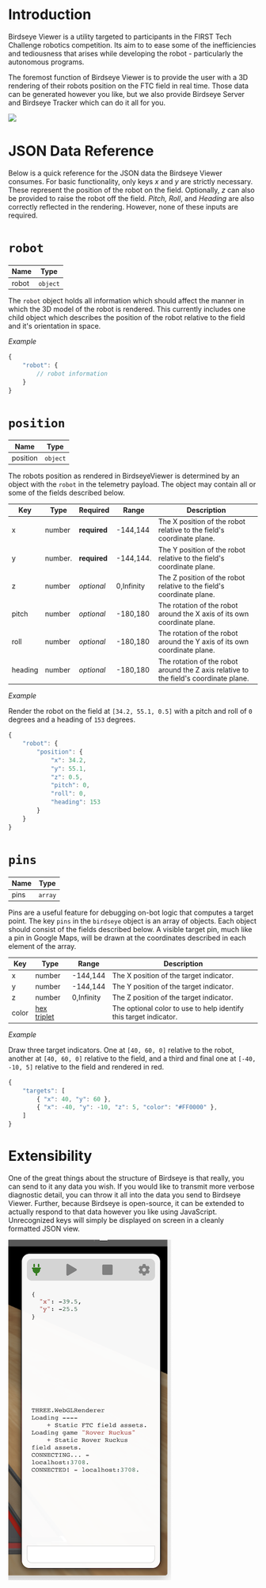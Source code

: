 # Introduction

Birdseye Viewer is a utility targeted to participants in the FIRST Tech Challenge robotics competition. Its aim to to ease some of the inefficiencies and tediousness that arises while developing the robot - particularly the autonomous programs.

The foremost function of Birdseye Viewer is to provide the user with a 3D rendering of their robots position on the FTC field in real time. Those data can be generated however you like, but we also provide Birdseye Server and Birdseye Tracker which can do it all for you.

![](doc/overview.gif)

# JSON Data Reference

Below is a quick reference for the JSON data the Birdseye Viewer consumes. For basic functionality, only keys *x* and *y* are strictly necessary. These represent the position of the robot on the field. Optionally, *z* can also be provided to raise the robot off the field. *Pitch, Roll*, and *Heading* are also correctly reflected in the rendering. However, none of these inputs are required.

`robot`
==

| Name  | Type     |
| ----- | -------- |
| robot | `object` |

The `robot` object holds all information which should affect the manner in which the 3D model of the robot is rendered. This currently includes one child object which describes the position of the robot relative to the field and it's orientation in space.

_Example_

```js
{
    "robot": {
        // robot information
    }
}
```

`position`
==

| Name     | Type     |
| -------- | -------- |
| position | `object` |

The robots position as rendered in BirdseyeViewer is determined by an object with the `robot` in the telemetry payload. The object may contain all or some of the fields described below.

| Key     | Type    | Required     | Range      | Description                                                                           |
| ------- | ------- | ------------ | ---------- | ------------------------------------------------------------------------------------- |
| x       | number  | **required** | -144,144   | The X position of the robot relative to the field's coordinate plane.                 |
| y       | number. | **required** | -144,144.  | The Y position of the robot relative to the field's coordinate plane.                 |
| z       | number  | *optional*   | 0,Infinity | The Z position of the robot relative to the field's coordinate plane.                 |
| pitch   | number  | *optional*   | -180,180   | The rotation of the robot around the X axis of its own coordinate plane.              |
| roll    | number  | *optional*   | -180,180   | The rotation of the robot around the Y axis of its own coordinate plane.              |
| heading | number  | *optional*   | -180,180   | The rotation of the robot around the Z axis relative to the field's coordinate plane. |

_Example_

Render the robot on the field at `[34.2, 55.1, 0.5]` with a pitch and roll of `0` degrees and a heading of `153` degrees.

```js
{
    "robot": {
        "position": {
            "x": 34.2,
            "y": 55.1,
            "z": 0.5,
            "pitch": 0,
            "roll": 0,
            "heading": 153
        }
    }
}
```

`pins`
==

| Name | Type    |
| ---- | ------- |
| pins | `array` |

Pins are a useful feature for debugging on-bot logic that computes a target point. The key `pins` in the `birdseye` object is an array of objects. Each object should consist of the fields described below. A visible target pin, much like a pin in Google Maps, will be drawn at the coordinates described in each element of the array.

| Key   | Type                                                                | Range      | Description                                                       |
| ----- | ------------------------------------------------------------------- | ---------- | ----------------------------------------------------------------- |
| x     | number                                                              | -144,144   | The X position of the target indicator.                           |
| y     | number                                                              | -144,144   | The Y position of the target indicator.                           |
| z     | number                                                              | 0,Infinity | The Z position of the target indicator.                           |
| color | [hex triplet](https://en.wikipedia.org/wiki/Web_colors#Hex_triplet) |            | The optional color to use to help identify this target indicator. |

_Example_

Draw three target indicators. One at `[40, 60, 0]` relative to the robot, another at `[40, 60, 0]` relative to the field, and a third and final one at `[-40, -10, 5]` relative to the field and rendered in red.

```js
{
    "targets": [
        { "x": 40, "y": 60 },
        { "x": -40, "y": -10, "z": 5, "color": "#FF0000" },
    ]
}
```

# Extensibility
One of the great things about the structure of Birdseye is that really, you can send to it any data you wish. If you would like to transmit more verbose diagnostic detail, you can throw it all into the data you send to Birdseye Viewer. Further, because Birdseye is open-source, it can be extended to actually respond to that data however you like using JavaScript. Unrecognized keys will simply be displayed on screen in a cleanly formatted JSON view.

![](doc/rightRail.png)


